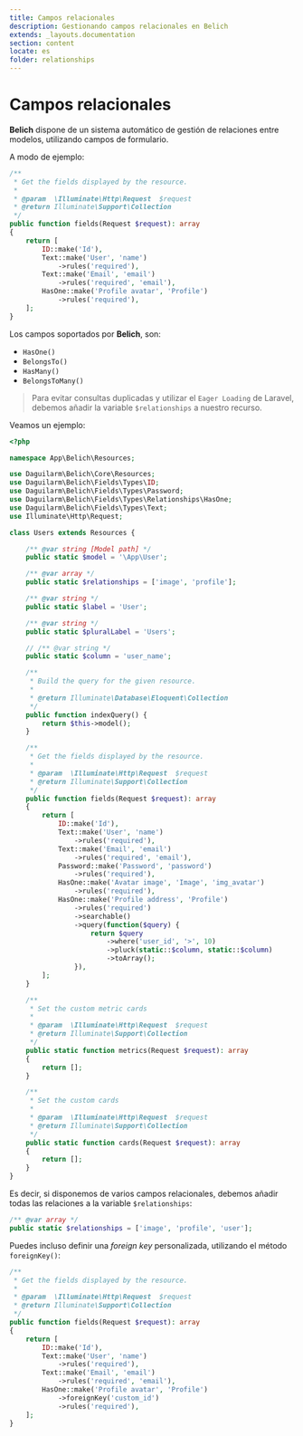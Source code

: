 ```yaml
---
title: Campos relacionales
description: Gestionando campos relacionales en Belich
extends: _layouts.documentation
section: content
locate: es
folder: relationships
---
```


# Campos relacionales

**Belich** dispone de un sistema automático de gestión de relaciones entre modelos, utilizando campos de formulario. 

A modo de ejemplo:

```php
/**
 * Get the fields displayed by the resource.
 *
 * @param  \Illuminate\Http\Request  $request
 * @return Illuminate\Support\Collection
 */
public function fields(Request $request): array
{
    return [
        ID::make('Id'),
        Text::make('User', 'name')
            ->rules('required'),
        Text::make('Email', 'email')
            ->rules('required', 'email'),
        HasOne::make('Profile avatar', 'Profile')
            ->rules('required'),
    ];
}
```

Los campos soportados por **Belich**, son:

- `HasOne()`
- `BelongsTo()`
- `HasMany()`
- `BelongsToMany()`

>Para evitar consultas duplicadas y utilizar el `Eager Loading` de Laravel, debemos añadir la variable `$relationships` a nuestro recurso.

Veamos un ejemplo:

```php
<?php

namespace App\Belich\Resources;

use Daguilarm\Belich\Core\Resources;
use Daguilarm\Belich\Fields\Types\ID;
use Daguilarm\Belich\Fields\Types\Password;
use Daguilarm\Belich\Fields\Types\Relationships\HasOne;
use Daguilarm\Belich\Fields\Types\Text;
use Illuminate\Http\Request;

class Users extends Resources {

    /** @var string [Model path] */
    public static $model = '\App\User';

    /** @var array */
    public static $relationships = ['image', 'profile'];

    /** @var string */
    public static $label = 'User';

    /** @var string */
    public static $pluralLabel = 'Users';

    // /** @var string */
    public static $column = 'user_name';

    /**
     * Build the query for the given resource.
     *
     * @return Illuminate\Database\Eloquent\Collection
     */
    public function indexQuery() {
        return $this->model();
    }

    /**
     * Get the fields displayed by the resource.
     *
     * @param  \Illuminate\Http\Request  $request
     * @return Illuminate\Support\Collection
     */
    public function fields(Request $request): array
    {
        return [
            ID::make('Id'),
            Text::make('User', 'name')
                ->rules('required'),
            Text::make('Email', 'email')
                ->rules('required', 'email'),
            Password::make('Password', 'password')
                ->rules('required'),
            HasOne::make('Avatar image', 'Image', 'img_avatar')
                ->rules('required'),
            HasOne::make('Profile address', 'Profile')
                ->rules('required')
                ->searchable()
                ->query(function($query) {
                    return $query
                        ->where('user_id', '>', 10)
                        ->pluck(static::$column, static::$column)
                        ->toArray();
                }),
        ];
    }

    /**
     * Set the custom metric cards
     *
     * @param  \Illuminate\Http\Request  $request
     * @return Illuminate\Support\Collection
     */
    public static function metrics(Request $request): array
    {
        return [];
    }

    /**
     * Set the custom cards
     *
     * @param  \Illuminate\Http\Request  $request
     * @return Illuminate\Support\Collection
     */
    public static function cards(Request $request): array
    {
        return [];
    }
}
```

Es decir, si disponemos de varios campos relacionales, debemos añadir todas las relaciones a la variable `$relationships`:

```php
/** @var array */
public static $relationships = ['image', 'profile', 'user'];
```

Puedes incluso definir una *foreign key* personalizada, utilizando el método `foreignKey()`:

```php
/**
 * Get the fields displayed by the resource.
 *
 * @param  \Illuminate\Http\Request  $request
 * @return Illuminate\Support\Collection
 */
public function fields(Request $request): array
{
    return [
        ID::make('Id'),
        Text::make('User', 'name')
            ->rules('required'),
        Text::make('Email', 'email')
            ->rules('required', 'email'),
        HasOne::make('Profile avatar', 'Profile')
            ->foreignKey('custom_id')
            ->rules('required'),
    ];
}
```
